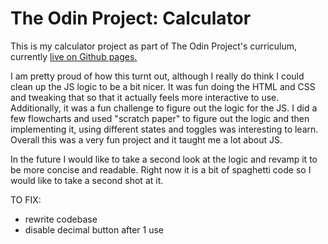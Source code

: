 # The Odin Project: Calculator

This is my calculator project as part of The Odin Project's curriculum, currently [live on Github pages.](https://corychung.github.io/odin-calculator/)

I am pretty proud of how this turnt out, although I really do think I could clean up the JS logic to be a bit nicer. It was fun doing the HTML and CSS and tweaking that so that it actually feels more interactive to use. Additionally, it was a fun challenge to figure out the logic for the JS. I did a few flowcharts and used "scratch paper" to figure out the logic and then implementing it, using different states and toggles was interesting to learn. Overall this was a very fun project and it taught me a lot about JS.

In the future I would like to take a second look at the logic and revamp it to be more concise and readable. Right now it is a bit of spaghetti code so I would like to take a second shot at it.

TO FIX:
- rewrite codebase
- disable decimal button after 1 use




